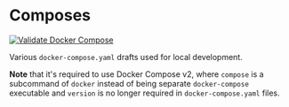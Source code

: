 # Composes

[![Validate Docker Compose](https://github.com/malczuuu/composes/actions/workflows/validate-composes.yml/badge.svg)](https://github.com/malczuuu/composes/actions/workflows/validate-composes.yml)

Various `docker-compose.yaml` drafts used for local development.

**Note** that it's required to use Docker Compose v2, where `compose` is a subcommand of `docker`
instead of being separate `docker-compose` executable and `version` is no longer required in
`docker-compose.yaml` files.
